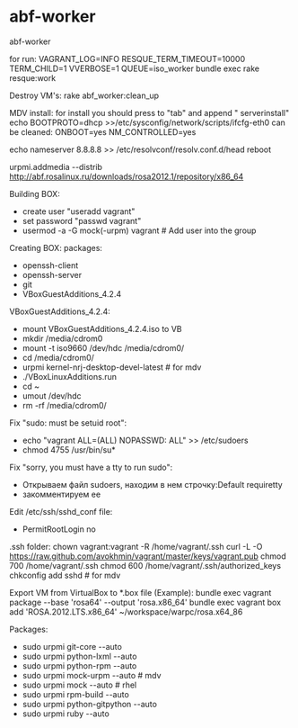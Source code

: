 abf-worker
==========

abf-worker


for run:
VAGRANT_LOG=INFO RESQUE_TERM_TIMEOUT=10000 TERM_CHILD=1 VVERBOSE=1 QUEUE=iso_worker bundle exec rake resque:work

Destroy VM's:
rake abf_worker:clean_up

MDV install:
for install you should press to "tab" and append " serverinstall"
echo BOOTPROTO=dhcp >>/etc/sysconfig/network/scripts/ifcfg-eth0
can be cleaned:
ONBOOT=yes
NM_CONTROLLED=yes

echo nameserver 8.8.8.8 >> /etc/resolvconf/resolv.conf.d/head
reboot

urpmi.addmedia --distrib http://abf.rosalinux.ru/downloads/rosa2012.1/repository/x86_64


Building BOX:
- create user "useradd vagrant"
- set password "passwd vagrant"
- usermod -a -G mock(-urpm) vagrant # Add user into the group

Creating BOX:
packages:
- openssh-client
- openssh-server
- git
- VBoxGuestAdditions_4.2.4

VBoxGuestAdditions_4.2.4:
- mount VBoxGuestAdditions_4.2.4.iso to VB
- mkdir /media/cdrom0
- mount -t iso9660 /dev/hdc /media/cdrom0/
- cd /media/cdrom0/
- urpmi kernel-nrj-desktop-devel-latest # for mdv
- ./VBoxLinuxAdditions.run
- cd ~
- umout /dev/hdc
- rm -rf /media/cdrom0/


Fix "sudo: must be setuid root":
- echo "vagrant ALL=(ALL) NOPASSWD: ALL" >> /etc/sudoers
- chmod 4755 /usr/bin/su*

Fix "sorry, you must have a tty to run sudo":
- Открываем файл sudoers, находим в нем строчку:Default requiretty
- закомментируем ее

Edit /etc/ssh/sshd_conf file:
- PermitRootLogin no

.ssh folder:
chown vagrant:vagrant -R /home/vagrant/.ssh
curl -L -O https://raw.github.com/avokhmin/vagrant/master/keys/vagrant.pub
chmod 700 /home/vagrant/.ssh
chmod 600 /home/vagrant/.ssh/authorized_keys
chkconfig add sshd # for mdv

Export VM from VirtualBox to *.box file (Example):
bundle exec vagrant package --base 'rosa64' --output 'rosa.x86_64'
bundle exec vagrant box add 'ROSA.2012.LTS.x86_64' ~/workspace/warpc/rosa.x64_86

Packages:

- sudo urpmi git-core --auto
- sudo urpmi python-lxml --auto
- sudo urpmi python-rpm --auto
- sudo urpmi mock-urpm --auto # mdv
- sudo urpmi mock --auto # rhel
- sudo urpmi rpm-build --auto
- sudo urpmi python-gitpython --auto
- sudo urpmi ruby --auto